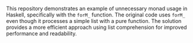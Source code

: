 This repository demonstrates an example of unnecessary monad usage in Haskell, specifically with the `forM_` function. The original code uses `forM_` even though it processes a simple list with a pure function. The solution provides a more efficient approach using list comprehension for improved performance and readability.